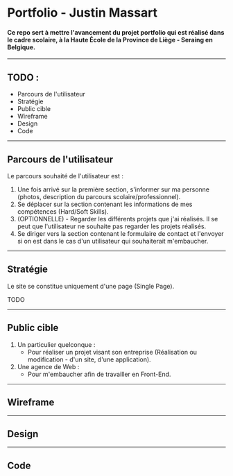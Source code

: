 # Portfolio - Justin Massart

#### Ce repo sert à mettre l'avancement du projet portfolio qui est réalisé dans le cadre scolaire, à la Haute École de la Province de Liège - Seraing en Belgique.

---

## TODO :

- Parcours de l'utilisateur
- Stratégie
- Public cible
- Wireframe
- Design
- Code

---

## Parcours de l'utilisateur

Le parcours souhaité de l'utilisateur est :

1. Une fois arrivé sur la première section, s'informer sur ma personne (photos, description du parcours scolaire/professionnel).
2. Se déplacer sur la section contenant les informations de mes compétences (Hard/Soft Skills).
3. (OPTIONNELLE) - Regarder les différents projets que j'ai réalisés. Il se peut que l'utilisateur ne souhaite pas regarder les projets réalisés.
4. Se diriger vers la section contenant le formulaire de contact et l'envoyer si on est dans le cas d'un utilisateur qui souhaiterait m'embaucher.

---

## Stratégie

Le site se constitue uniquement d'une page (Single Page).

TODO


---

## Public cible

1. Un particulier quelconque :
    - Pour réaliser un projet visant son entreprise (Réalisation ou modification - d'un site, d'une application).
2. Une agence de Web :
    - Pour m'embaucher afin de travailler en Front-End.

---

## Wireframe

---

## Design

---

## Code
